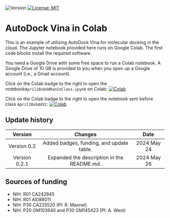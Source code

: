 ![Version](https://img.shields.io/static/v1?label=vinacolab=&message=0.2&color=brightcolor)
[![License: MIT](https://img.shields.io/badge/License-MIT-blue.svg)](https://opensource.org/licenses/MIT)


# AutoDock Vina in Colab

This is an example of utilizing AutoDock Vina for molecular docking in the cloud.
The Jupyter notebook provided here runs on Google Colab.
The first code blocks install the required software.

You need a Google Drive with some free space to run a Colab notebook.
A Google Drive of 10 GB is provided to you when you open up a Google account (i.e., a Gmail account).

Click on the Colab badge to the right to open the notebook`April28sbddRanInClass.ipynb` on Colab:
[![Colab](https://colab.research.google.com/assets/colab-badge.svg)](https://colab.research.google.com/github/Mooerslab/vinacolab/blob/master/April28sbddRanInClass.ipynb)

Click on the Colab badge to the right to open the notebook sent before class `April28sbddV2`:
[![Colab](https://colab.research.google.com/assets/colab-badge.svg)](https://colab.research.google.com/github/Mooerslab/vinacolab/blob/master/April28sbddV2.ipynb)

## Update history

|Version      | Changes                                                                                                                                                                         | Date                 |
|:-----------:|:------------------------------------------------------------------------------------------------------------------------------------------:|:--------------------:|
| Version 0.2 |   Added badges, funding, and update table.                                                                                                                  | 2024 May 24         |
| Version 0.2.1 |   Expanded the description in the README.md.                                                                                                                 | 2024 May 26        |

## Sources of funding

- NIH: R01 CA242845
- NIH: R01 AI088011
- NIH: P30 CA225520 (PI: R. Mannel)
- NIH: P20 GM103640 and P30 GM145423 (PI: A. West)
